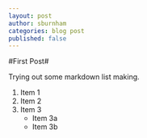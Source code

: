 ```yaml
---
layout: post
author: sburnham
categories: blog post
published: false
---
```

#First Post#

Trying out some markdown list making.

1. Item 1
2. Item 2
3. Item 3
   * Item 3a
   * Item 3b
   
